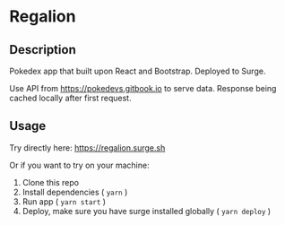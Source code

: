 # Regalion

## Description

Pokedex app that built upon React and Bootstrap. Deployed to Surge.

Use API from https://pokedevs.gitbook.io to serve data. Response being cached locally after first request.

## Usage

Try directly here: https://regalion.surge.sh

Or if you want to try on your machine:

1. Clone this repo
2. Install dependencies ( `yarn` )
3. Run app ( `yarn start` )
4. Deploy, make sure you have surge installed globally ( `yarn deploy` )
